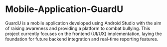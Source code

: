 # Mobile-Application-GuardU
GuardU is a mobile application developed using Android Studio with the aim of raising awareness and providing a platform to combat bullying. This project currently focuses on the frontend (UI/UX) implementation, laying the foundation for future backend integration and real-time reporting features.
